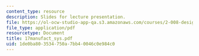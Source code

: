 ```yaml
---
content_type: resource
description: Slides for lecture presentation.
file: https://ol-ocw-studio-app-qa.s3.amazonaws.com/courses/2-008-design-and-manufacturing-ii-spring-2004/1de0ba803534750a7bb40046c0e984c0_17manufact_sys.pdf
file_type: application/pdf
resourcetype: Document
title: 17manufact_sys.pdf
uid: 1de0ba80-3534-750a-7bb4-0046c0e984c0
---
```

